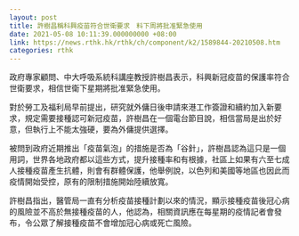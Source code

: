 ```yaml
---
layout: post
title: 許樹昌稱科興疫苗符合世衛要求　料下周將批准緊急使用
date: 2021-05-08 10:11:39.000000000 +08:00
link: https://news.rthk.hk/rthk/ch/component/k2/1589844-20210508.htm
categories: rthk
---
```


政府專家顧問、中大呼吸系統科講座教授許樹昌表示，科興新冠疫苗的保護率符合世衛要求，相信世衛下星期將批准緊急使用。

對於勞工及福利局早前提出，研究就外傭日後申請來港工作簽證和續約加入新要求，規定需要接種認可新冠疫苗，許樹昌在一個電台節目說，相信當局是出於好意，但執行上不能太強硬，要為外傭提供選擇。

被問到政府近期推出「疫苗氣泡」的措施是否為「谷針」，許樹昌認為這只是一個用詞，世界各地政府都以這些方式，提升接種率和有根據，社區上如果有六至七成人接種疫苗產生抗體，則會有群體保護，他舉例說，以色列和美國等地區也因此而疫情開始受控，原有的限制措施開始陸續放寬。

許樹昌指出，醫管局一直有分析疫苗接種計劃以來的情況，顯示接種疫苗後冠心病的風險並不高於無接種疫苗的人，他認為，相關資訊應在每星期的疫情記者會發布，令公眾了解接種疫苗不會增加冠心病或死亡風險。
